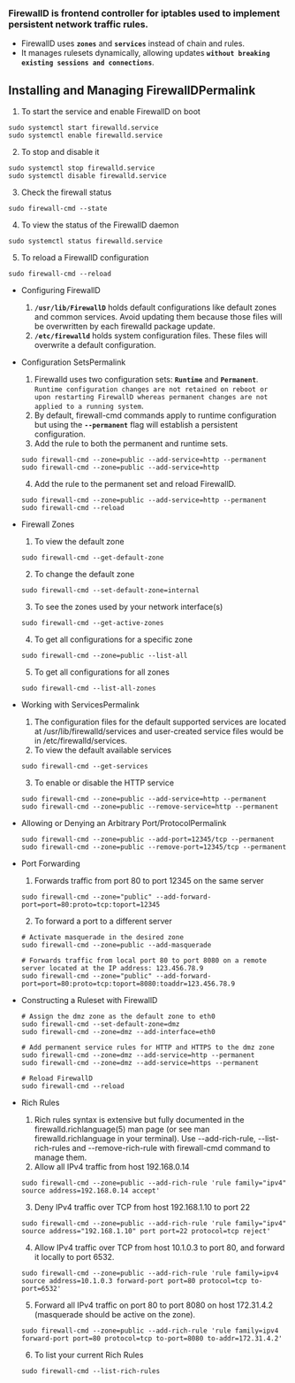### FirewallD is frontend controller for iptables used to implement persistent network traffic rules.
  * FirewallD uses **`zones`** and **`services`** instead of chain and rules.
  * It manages rulesets dynamically, allowing updates **`without breaking existing sessions and connections`**.

## Installing and Managing FirewallDPermalink
  1. To start the service and enable FirewallD on boot
  ```shell
  sudo systemctl start firewalld.service
  sudo systemctl enable firewalld.service
  ```
  2. To stop and disable it
  ```shell
  sudo systemctl stop firewalld.service
  sudo systemctl disable firewalld.service
  ```
  3. Check the firewall status
  ```shell
  sudo firewall-cmd --state
  ```
  4. To view the status of the FirewallD daemon
  ```shell
  sudo systemctl status firewalld.service
  ```
  5. To reload a FirewallD configuration
  ```shell
  sudo firewall-cmd --reload
  ```
  
* Configuring FirewallD
  1. **`/usr/lib/FirewallD`** holds default configurations like default zones and common services. Avoid updating them because those files will be overwritten by each firewalld package update.
  2. **`/etc/firewalld`** holds system configuration files. These files will overwrite a default configuration.
  
* Configuration SetsPermalink
  1. Firewalld uses two configuration sets: **`Runtime`** and **`Permanent`**. `Runtime configuration changes are not retained on reboot or upon restarting FirewallD whereas permanent changes are not applied to a running system`.
  2. By default, firewall-cmd commands apply to runtime configuration but using the **`--permanent`** flag will establish a persistent configuration.
  3. Add the rule to both the permanent and runtime sets.
  ```shell
  sudo firewall-cmd --zone=public --add-service=http --permanent
  sudo firewall-cmd --zone=public --add-service=http
  ```
  4. Add the rule to the permanent set and reload FirewallD.
  ```shell
  sudo firewall-cmd --zone=public --add-service=http --permanent
  sudo firewall-cmd --reload
  ```
  
* Firewall Zones
  1. To view the default zone
  ```shell
  sudo firewall-cmd --get-default-zone
  ```
  2. To change the default zone
  ```shell
  sudo firewall-cmd --set-default-zone=internal
  ```
  3. To see the zones used by your network interface(s)
  ```shell
  sudo firewall-cmd --get-active-zones
  ```
  4. To get all configurations for a specific zone
  ```shell
  sudo firewall-cmd --zone=public --list-all
  ```
  5. To get all configurations for all zones
  ```shell
  sudo firewall-cmd --list-all-zones
  ```
  
* Working with ServicesPermalink
  1. The configuration files for the default supported services are located at /usr/lib/firewalld/services and user-created service files would be in /etc/firewalld/services.
  2. To view the default available services
  ```shell
  sudo firewall-cmd --get-services
  ```
  3. To enable or disable the HTTP service
  ```shell
  sudo firewall-cmd --zone=public --add-service=http --permanent
  sudo firewall-cmd --zone=public --remove-service=http --permanent
  ```
  
* Allowing or Denying an Arbitrary Port/ProtocolPermalink
  ```shell
  sudo firewall-cmd --zone=public --add-port=12345/tcp --permanent
  sudo firewall-cmd --zone=public --remove-port=12345/tcp --permanent
  ```
  
* Port Forwarding
  1. Forwards traffic from port 80 to port 12345 on the same server
  ```shell
  sudo firewall-cmd --zone="public" --add-forward-port=port=80:proto=tcp:toport=12345
  ```
  2. To forward a port to a different server
  ```shell
  # Activate masquerade in the desired zone
  sudo firewall-cmd --zone=public --add-masquerade
  
  # Forwards traffic from local port 80 to port 8080 on a remote server located at the IP address: 123.456.78.9
  sudo firewall-cmd --zone="public" --add-forward-port=port=80:proto=tcp:toport=8080:toaddr=123.456.78.9
  ```
  
* Constructing a Ruleset with FirewallD
  ```shell
  # Assign the dmz zone as the default zone to eth0
  sudo firewall-cmd --set-default-zone=dmz
  sudo firewall-cmd --zone=dmz --add-interface=eth0
  
  # Add permanent service rules for HTTP and HTTPS to the dmz zone
  sudo firewall-cmd --zone=dmz --add-service=http --permanent
  sudo firewall-cmd --zone=dmz --add-service=https --permanent
  
  # Reload FirewallD
  sudo firewall-cmd --reload
  ```
  
* Rich Rules
  1. Rich rules syntax is extensive but fully documented in the firewalld.richlanguage(5) man page (or see man firewalld.richlanguage in your terminal). Use --add-rich-rule, --list-rich-rules and --remove-rich-rule with firewall-cmd command to manage them.
  2. Allow all IPv4 traffic from host 192.168.0.14
  ```shell
  sudo firewall-cmd --zone=public --add-rich-rule 'rule family="ipv4" source address=192.168.0.14 accept'
  ```
  3. Deny IPv4 traffic over TCP from host 192.168.1.10 to port 22
  ```shell
  sudo firewall-cmd --zone=public --add-rich-rule 'rule family="ipv4" source address="192.168.1.10" port port=22 protocol=tcp reject'
  ```
  4. Allow IPv4 traffic over TCP from host 10.1.0.3 to port 80, and forward it locally to port 6532.
  ```shell
  sudo firewall-cmd --zone=public --add-rich-rule 'rule family=ipv4 source address=10.1.0.3 forward-port port=80 protocol=tcp to-port=6532'
  ```
  5. Forward all IPv4 traffic on port 80 to port 8080 on host 172.31.4.2 (masquerade should be active on the zone).
  ```shell
  sudo firewall-cmd --zone=public --add-rich-rule 'rule family=ipv4 forward-port port=80 protocol=tcp to-port=8080 to-addr=172.31.4.2'
  ```
  6. To list your current Rich Rules
  ```shell
  sudo firewall-cmd --list-rich-rules
  ```
